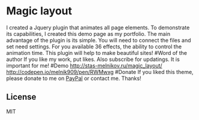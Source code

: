 # Magic layout
I created a Jquery plugin that animates all page elements. To demonstrate its capabilities, I created this demo page as my portfolio. The main advantage of the plugin is its simple. You will need to connect the files and set need settings. For you available 36 effects, the ability to control the animation time. This plugin will help to make beautiful sites! 
#Word of the author
If you like my work, put likes. Also subscribe for updatings. It is important for me!
#Demo
http://stas-melnikov.ru/magic_layout/
http://codepen.io/melnik909/pen/RWMwxg
#Donate
If you liked this theme, please donate to me on <a href="https://www.paypal.me/melnik909" target="blank">PayPal</a> or contact me. Thanks!
## License
MIT
